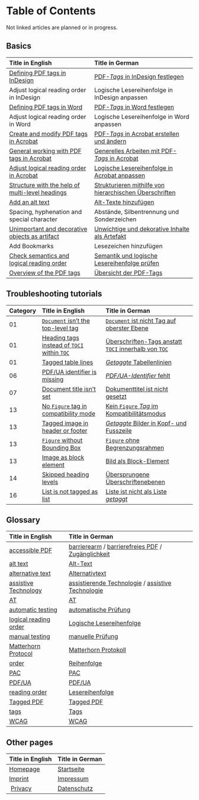 # Table of Contents

Not linked articles are planned or in progress.

## Basics
| Title in English | Title in German |
| :--- | :--- |
| [Defining PDF tags in InDesign](_basics/defining-pdf-tags-in-indesign.md) | [PDF-*Tags* in InDesign festlegen](_basics/pdf-tags-in-indesign-festlegen.md) |
| Adjust logical reading order in InDesign | Logische Lesereihenfolge in InDesign anpassen |
| [Defining PDF tags in Word](_basics/defining-pdf-tags-in-word.md) | [PDF-*Tags* in Word festlegen](_basics/pdf-tags-in-word-festlegen.md) |
| Adjust logical reading order in Word | Logische Lesereihenfolge in Word anpassen |
| [Create and modify PDF tags in Acrobat](_basics/create-and-modify-pdf-tags-in-acrobat.md) | [PDF-*Tags* in Acrobat erstellen und ändern](_basics/pdf-tags-in-acrobat-erstellen-und-aendern.md) |
| [General working with PDF tags in Acrobat](_basics/general-working-with-pdf-tags-in-acroba.md) | [Generelles Arbeiten mit PDF-*Tags* in Acrobat](_basics/generelles-arbeiten-mit-pdf-tags-in-acrobat.md) |
| [Adjust logical reading order in Acrobat](_basics/adjust-logical-reading-order-in-acrobat.md) | [Logische Lesereihenfolge in Acrobat anpassen](_basics/logische-lesereihenfolge-in-acrobat-anpassen.md) |
| [Structure with the help of multi-level headings](_basics/structure-with-the-help-of-multi-level-headings.md) | [Strukturieren mithilfe von hierarchischen Überschriften](_basics/strukturieren-mithilfe-von-hierarchischen-ueberschriften.md) |
| [Add an alt text](_basics/add-an-alt-text.md) | [Alt-Texte hinzufügen](_basics/alt-texte-hinzufuegen.md) |
| Spacing, hyphenation and special character | Abstände, Silbentrennung und Sonderzeichen |
| [Unimportant and decorative objects as artifact](_basics/unimportant-and-decorative-objects-as-artifact.md) | [Unwichtige und dekorative Inhalte als Artefakt](_basics/unwichtige-und-dekorative-inhalte-als-artefakt.md) |
| Add Bookmarks | Lesezeichen hinzufügen |
| [Check semantics and logical reading order](_basics/check-semantics-and-logical-reading-order.md) | [Semantik und logische Lesereihenfolge prüfen](_basics/semantik-und-logische-lesereihenfolge-pruefen.md) |
| [Overview of the PDF tags](_basics/overview-of-the-pdf-tags.md) | [Übersicht der PDF-Tags](_basics/uebersicht-der-pdf-tags.md) |

## Troubleshooting tutorials
| Category | Title in English | Title in German |
| :--- | :--- | :--- |
| 01 | [`Document` isn’t the top-level tag](_tutorials/document-is-not-the-top-level-tag.md) | [`Document` ist nicht Tag auf oberster Ebene](_tutorials/document-ist-nicht-tag-auf-oberster-ebene.md) |
| 01 | [Heading tags instead of `TOCI` within `TOC`](_tutorials/heading-tags-instead-of-toci-within-toc.md) | [Überschriften-Tags anstatt `TOCI` innerhalb von `TOC`](_tutorials/ueberschriften-tags-anstatt-toci-innerhalb-von-toc.md) |
| 01 | [Tagged table lines](_tutorials/tagged-table-lines.md) | [*Getaggte* Tabellenlinien](_tutorials/getaggte-tabellenlinien.md) |
| 06 | [PDF/UA identifier is missing](_tutorials/pdf-ua-identifier-is-missing.md) | [*PDF/UA-Identifier* fehlt](_tutorials/pdf-ua-identifier-fehlt.md) |
| 07 | [Document title isn’t set](_tutorials/document-title-is-not-set.md) | [Dokumenttitel ist nicht gesetzt](_tutorials/dokumenttitel-ist-nicht-gesetzt.md) |
| 13 | [No `Figure` tag in compatibility mode](_tutorials/no-figure-tag-in-compatibility-mode.md) | [Kein `Figure` *Tag* im Kompatibilitätsmodus](_tutorials/kein-figure-tag-im-kompatibilitaetsmodus.md) |
| 13 | [Tagged image in header or footer](_tutorials/tagged-image-in-header-or-footer.md) | [*Getaggte* Bilder in Kopf- und Fusszeile](_tutorials/getaggte-bilder-in-kopf-und-fusszeile.md) |
| 13 | [`Figure` without Bounding Box](_tutorials/figure-without-bounding-box.md) | [`Figure` ohne Begrenzungsrahmen](_tutorials/figure-ohne-begrenzungsrahmen.md) |
| 13 | [Image as block element](_tutorials/image-as-block-element.md) | [Bild als Block-Element](_tutorials/bild-als-block-element.md) |
| 14 | [Skipped heading levels](tutorials/skipped-heading-levels/) | [Übersprungene Überschriftenebenen](tutorials/uebersprungene-ueberschriftsebenen/) |
| 16 | [List is not tagged as list](_tutorials/list-is-not-tagged-as-list.md) | [Liste ist nicht als Liste *getaggt*](_tutorials/liste-ist-nicht-als-liste-getaggt.md) |

## Glossary

| Title in English | Title in German |
| :--- | :--- |
| [accessible PDF](_pages/glossary.md) | [barrierearm](_pages/glossar.md) / [barrierefreies PDF](_pages/glossar.md) / [Zugänglichkeit](_pages/glossar.md) |
| [alt text](_pages/glossary.md) | [Alt-Text](_pages/glossar.md) |
| [alternative text](_pages/glossary.md) | [Alternativtext](_pages/glossar.md) |
| [assistive Technology](_pages/glossary.md) | [assistierende Technologie](_pages/glossar.md) / [assistive Technologie](_pages/glossar.md) |
| [AT](_pages/glossary.md) | [AT](_pages/glossar.md) |
| [automatic testing](_pages/glossary.md) | [automatische Prüfung](_pages/glossar.md) |
| [logical reading order](_pages/glossary.md) | [Logische Lesereihenfolge](_pages/glossar.md) |
| [manual testing](_pages/glossary.md) | [manuelle Prüfung](_pages/glossar.md) |
| [Matterhorn Protocol](_pages/glossary.md) | [Matterhorn Protokoll](_pages/glossar.md) |
| [order](_pages/glossary.md) | [Reihenfolge](_pages/glossar.md) |
| [PAC](_pages/glossary.md) | [PAC](_pages/glossar.md) |
| [PDF/UA](_pages/glossary.md) | [PDF/UA](_pages/glossar.md) |
| [reading order](_pages/glossary.md) | [Lesereihenfolge](_pages/glossar.md) |
| [Tagged PDF](_pages/glossary.md) | [Tagged PDF](_pages/glossar.md) |
| [tags](_pages/glossary.md) | [Tags](_pages/glossar.md) |
| [WCAG](_pages/glossary.md) | [WCAG](_pages/glossar.md) |

## Other pages

| Title in English | Title in German |
| :--- | :--- |
| [Homepage](_pages/accessible-pdf.md) | [Startseite](_pages/barrierefreies-pdf.md) |
| [Imprint](_pages/imprint.md) | [Impressum](_pages/impressum.md) |
| [Privacy](_pages/privacy.md) | [Datenschutz](_pages/datenschutz.md) |
